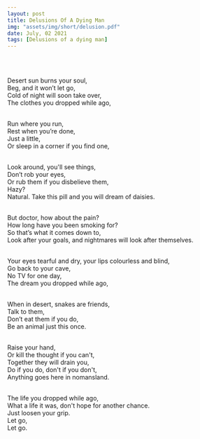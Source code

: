 ```yaml
---
layout: post
title: Delusions Of A Dying Man
img: "assets/img/short/delusion.pdf"
date: July, 02 2021
tags: [Delusions of a dying man]
---
```

  
<br><br>
<div align="left">

Desert sun burns your soul,<br>
Beg, and it won’t let go,<br>
Cold of night will soon take over,<br>
The clothes you dropped while ago,<br><br>
<!--Don’t die in desert from cold,<br><br>-->

Run where you run,<br>
Rest when you’re done,<br>
Just a little, <br>
Or sleep in a corner if you find one,<br><br>
  
Look around, you'll see things,<br>
Don’t rob your eyes, <br>
Or rub them if you disbelieve them,<br>
Hazy? <br>
Natural. Take this pill and you will dream of daisies. <br><br>

But doctor, how about the pain?<br>
How long have you been smoking for?<br>
So that’s what it comes down to, <br>
Look after your goals, and nightmares will look after themselves. <br><br>

Your eyes tearful and dry, your lips colourless and blind,<br>
Go back to your cave,<br>
No TV for one day,<br>
The dream you dropped while ago,<br><br>
<!--Don’t care for less or more, what good is it if you can’t take hold.<br> <br>-->

When in desert, snakes are friends,<br>
Talk to them,<br>
Don’t eat them if you do,<br> 
Be an animal just this once. <br><br>  
  
Raise your hand,<br>
Or kill the thought if you can't,<br>
Together they will drain you,<br>
Do if you do, don't if you don't,<br>
Anything goes here in nomansland.<br><br>

The life you dropped while ago,<br>
What a life it was, don't hope for another chance.<br>
Just loosen your grip.<br>
Let go,<br>
Let go.  <br><br>

</div>
<br><br>
<br><br>
<br><br>
<br><br>
<br><br>
<br><br> 
